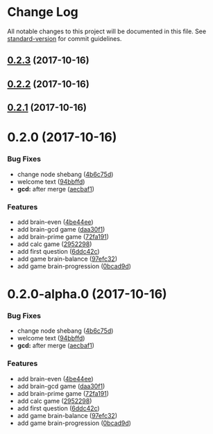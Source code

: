 # Change Log

All notable changes to this project will be documented in this file. See [standard-version](https://github.com/conventional-changelog/standard-version) for commit guidelines.

<a name="0.2.3"></a>
## [0.2.3](https://github.com/Rabinzon/project-lvl1-s128/compare/v0.2.2...v0.2.3) (2017-10-16)



<a name="0.2.2"></a>
## [0.2.2](https://github.com/Rabinzon/project-lvl1-s128/compare/v0.2.1...v0.2.2) (2017-10-16)



<a name="0.2.1"></a>
## [0.2.1](https://github.com/Rabinzon/project-lvl1-s128/compare/v0.2.0...v0.2.1) (2017-10-16)



<a name="0.2.0"></a>
# 0.2.0 (2017-10-16)


### Bug Fixes

* change node shebang ([4b6c75d](https://github.com/Rabinzon/project-lvl1-s128/commit/4b6c75d))
* welcome text ([94bbffd](https://github.com/Rabinzon/project-lvl1-s128/commit/94bbffd))
* **gcd:** after merge ([aecbaf1](https://github.com/Rabinzon/project-lvl1-s128/commit/aecbaf1))


### Features

* add brain-even ([4be44ee](https://github.com/Rabinzon/project-lvl1-s128/commit/4be44ee))
* add brain-gcd game ([daa30f1](https://github.com/Rabinzon/project-lvl1-s128/commit/daa30f1))
* add brain-prime game ([72fa191](https://github.com/Rabinzon/project-lvl1-s128/commit/72fa191))
* add calc game ([2952298](https://github.com/Rabinzon/project-lvl1-s128/commit/2952298))
* add first question ([6ddc42c](https://github.com/Rabinzon/project-lvl1-s128/commit/6ddc42c))
* add game brain-balance ([97efc32](https://github.com/Rabinzon/project-lvl1-s128/commit/97efc32))
* add game brain-progression ([0bcad9d](https://github.com/Rabinzon/project-lvl1-s128/commit/0bcad9d))



<a name="0.2.0-alpha.0"></a>
# 0.2.0-alpha.0 (2017-10-16)


### Bug Fixes

* change node shebang ([4b6c75d](https://github.com/Rabinzon/project-lvl1-s128/commit/4b6c75d))
* welcome text ([94bbffd](https://github.com/Rabinzon/project-lvl1-s128/commit/94bbffd))
* **gcd:** after merge ([aecbaf1](https://github.com/Rabinzon/project-lvl1-s128/commit/aecbaf1))


### Features

* add brain-even ([4be44ee](https://github.com/Rabinzon/project-lvl1-s128/commit/4be44ee))
* add brain-gcd game ([daa30f1](https://github.com/Rabinzon/project-lvl1-s128/commit/daa30f1))
* add brain-prime game ([72fa191](https://github.com/Rabinzon/project-lvl1-s128/commit/72fa191))
* add calc game ([2952298](https://github.com/Rabinzon/project-lvl1-s128/commit/2952298))
* add first question ([6ddc42c](https://github.com/Rabinzon/project-lvl1-s128/commit/6ddc42c))
* add game brain-balance ([97efc32](https://github.com/Rabinzon/project-lvl1-s128/commit/97efc32))
* add game brain-progression ([0bcad9d](https://github.com/Rabinzon/project-lvl1-s128/commit/0bcad9d))
